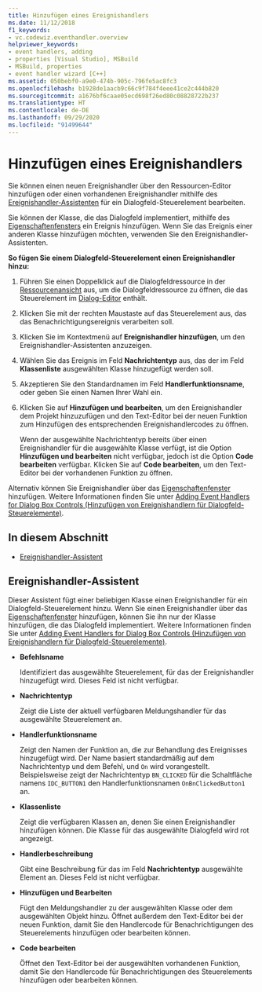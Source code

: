 ```yaml
---
title: Hinzufügen eines Ereignishandlers
ms.date: 11/12/2018
f1_keywords:
- vc.codewiz.eventhandler.overview
helpviewer_keywords:
- event handlers, adding
- properties [Visual Studio], MSBuild
- MSBuild, properties
- event handler wizard [C++]
ms.assetid: 050bebf0-a9e0-474b-905c-796fe5ac8fc3
ms.openlocfilehash: b1928de1aacb9c66c9f784f4eee41ce2c444b820
ms.sourcegitcommit: a1676bf6caae05ecd698f26ed80c08828722b237
ms.translationtype: HT
ms.contentlocale: de-DE
ms.lasthandoff: 09/29/2020
ms.locfileid: "91499644"
---
```

# <a name="add-an-event-handler"></a>Hinzufügen eines Ereignishandlers

Sie können einen neuen Ereignishandler über den Ressourcen-Editor hinzufügen oder einen vorhandenen Ereignishandler mithilfe des [Ereignishandler-Assistenten](#event-handler-wizard) für ein Dialogfeld-Steuerelement bearbeiten.

Sie können der Klasse, die das Dialogfeld implementiert, mithilfe des [Eigenschaftenfensters](/visualstudio/ide/reference/properties-window) ein Ereignis hinzufügen. Wenn Sie das Ereignis einer anderen Klasse hinzufügen möchten, verwenden Sie den Ereignishandler-Assistenten.

**So fügen Sie einem Dialogfeld-Steuerelement einen Ereignishandler hinzu:**

1. Führen Sie einen Doppelklick auf die Dialogfeldressource in der [Ressourcenansicht](../windows/how-to-create-a-resource-script-file.md#create-resources) aus, um die Dialogfeldressource zu öffnen, die das Steuerelement im [Dialog-Editor](../windows/dialog-editor.md) enthält.

1. Klicken Sie mit der rechten Maustaste auf das Steuerelement aus, das das Benachrichtigungsereignis verarbeiten soll.

1. Klicken Sie im Kontextmenü auf **Ereignishandler hinzufügen**, um den Ereignishandler-Assistenten anzuzeigen.

1. Wählen Sie das Ereignis im Feld **Nachrichtentyp** aus, das der im Feld **Klassenliste** ausgewählten Klasse hinzugefügt werden soll.

1. Akzeptieren Sie den Standardnamen im Feld **Handlerfunktionsname**, oder geben Sie einen Namen Ihrer Wahl ein.

1. Klicken Sie auf **Hinzufügen und bearbeiten**, um den Ereignishandler dem Projekt hinzuzufügen und den Text-Editor bei der neuen Funktion zum Hinzufügen des entsprechenden Ereignishandlercodes zu öffnen.

   Wenn der ausgewählte Nachrichtentyp bereits über einen Ereignishandler für die ausgewählte Klasse verfügt, ist die Option **Hinzufügen und bearbeiten** nicht verfügbar, jedoch ist die Option **Code bearbeiten** verfügbar. Klicken Sie auf **Code bearbeiten**, um den Text-Editor bei der vorhandenen Funktion zu öffnen.

Alternativ können Sie Ereignishandler über das [Eigenschaftenfenster](/visualstudio/ide/reference/properties-window) hinzufügen. Weitere Informationen finden Sie unter [Adding Event Handlers for Dialog Box Controls (Hinzufügen von Ereignishandlern für Dialogfeld-Steuerelemente)](../windows/adding-editing-or-deleting-controls.md).

## <a name="in-this-section"></a>In diesem Abschnitt

- [Ereignishandler-Assistent](#event-handler-wizard)

## <a name="event-handler-wizard"></a>Ereignishandler-Assistent

Dieser Assistent fügt einer beliebigen Klasse einen Ereignishandler für ein Dialogfeld-Steuerelement hinzu. Wenn Sie einen Ereignishandler über das [Eigenschaftenfenster](/visualstudio/ide/reference/properties-window) hinzufügen, können Sie ihn nur der Klasse hinzufügen, die das Dialogfeld implementiert. Weitere Informationen finden Sie unter [Adding Event Handlers for Dialog Box Controls (Hinzufügen von Ereignishandlern für Dialogfeld-Steuerelemente)](../windows/adding-editing-or-deleting-controls.md).

- **Befehlsname**

  Identifiziert das ausgewählte Steuerelement, für das der Ereignishandler hinzugefügt wird. Dieses Feld ist nicht verfügbar.

- **Nachrichtentyp**

  Zeigt die Liste der aktuell verfügbaren Meldungshandler für das ausgewählte Steuerelement an.

- **Handlerfunktionsname**

  Zeigt den Namen der Funktion an, die zur Behandlung des Ereignisses hinzugefügt wird. Der Name basiert standardmäßig auf dem Nachrichtentyp und dem Befehl, und `On` wird vorangestellt. Beispielsweise zeigt der Nachrichtentyp `BN_CLICKED` für die Schaltfläche namens `IDC_BUTTON1` den Handlerfunktionsnamen `OnBnClickedButton1` an.

- **Klassenliste**

  Zeigt die verfügbaren Klassen an, denen Sie einen Ereignishandler hinzufügen können. Die Klasse für das ausgewählte Dialogfeld wird rot angezeigt.

- **Handlerbeschreibung**

  Gibt eine Beschreibung für das im Feld **Nachrichtentyp** ausgewählte Element an. Dieses Feld ist nicht verfügbar.

- **Hinzufügen und Bearbeiten**

  Fügt den Meldungshandler zu der ausgewählten Klasse oder dem ausgewählten Objekt hinzu. Öffnet außerdem den Text-Editor bei der neuen Funktion, damit Sie den Handlercode für Benachrichtigungen des Steuerelements hinzufügen oder bearbeiten können.

- **Code bearbeiten**

  Öffnet den Text-Editor bei der ausgewählten vorhandenen Funktion, damit Sie den Handlercode für Benachrichtigungen des Steuerelements hinzufügen oder bearbeiten können.
